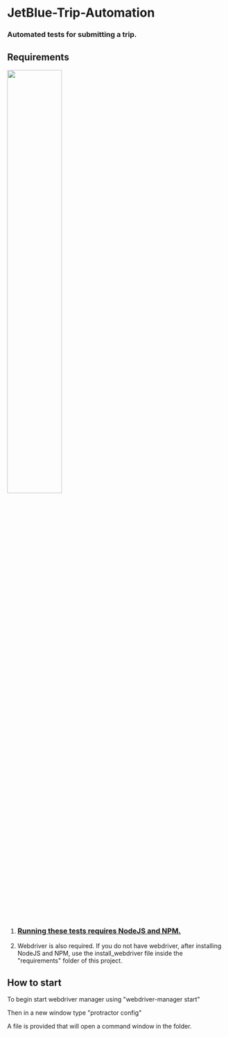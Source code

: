 # JetBlue-Trip-Automation
### Automated tests for submitting a trip.

## Requirements

<img src="https://nodejs.org/static/images/logos/nodejs-new-pantone-black.png" width="50%" height="50%">

1. ### [Running these tests requires NodeJS and NPM.](https://nodejs.org/en/)

2. Webdriver is also required.  If you do not have webdriver, after installing NodeJS and NPM, use the install_webdriver file inside the "requirements" folder of this project.

## How to start

To begin start webdriver manager using "webdriver-manager start"

Then in a new window type "protractor config"

A file is provided that will open a command window in the folder.


